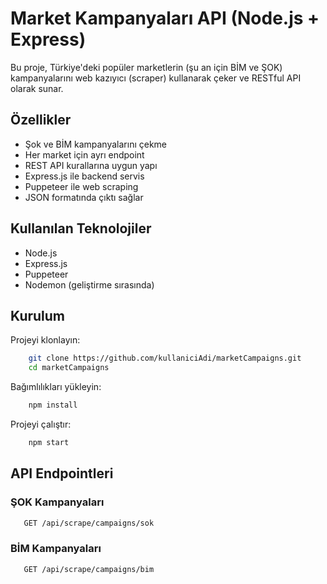 #  Market Kampanyaları API (Node.js + Express)

Bu proje, Türkiye'deki popüler marketlerin (şu an için BİM ve ŞOK) kampanyalarını web kazıyıcı (scraper) kullanarak çeker ve RESTful API olarak sunar.

##  Özellikler

- Şok ve BİM kampanyalarını çekme
- Her market için ayrı endpoint
- REST API kurallarına uygun yapı
- Express.js ile backend servis
- Puppeteer ile web scraping
- JSON formatında çıktı sağlar

##  Kullanılan Teknolojiler

- Node.js
- Express.js
- Puppeteer
- Nodemon (geliştirme sırasında)

##  Kurulum

Projeyi klonlayın:

```bash
    git clone https://github.com/kullaniciAdi/marketCampaigns.git
    cd marketCampaigns
```

Bağımlılıkları yükleyin:

```bash
    npm install
```

Projeyi çalıştır:

```bash
    npm start
```

##  API Endpointleri

### ŞOK Kampanyaları
```bash
   GET /api/scrape/campaigns/sok
```

### BİM Kampanyaları
```bash
   GET /api/scrape/campaigns/bim
```